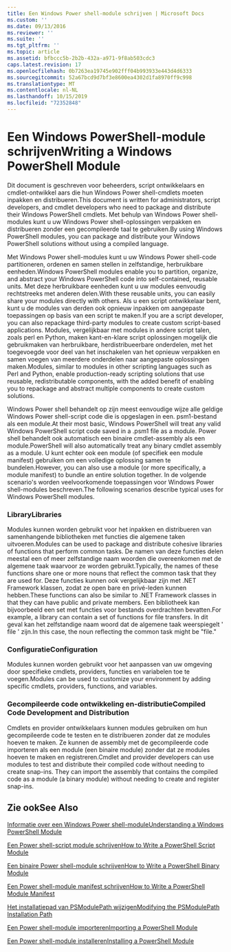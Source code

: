 ```yaml
---
title: Een Windows Power shell-module schrijven | Microsoft Docs
ms.custom: ''
ms.date: 09/13/2016
ms.reviewer: ''
ms.suite: ''
ms.tgt_pltfrm: ''
ms.topic: article
ms.assetid: bfbccc5b-2b2b-432a-a971-9f8ab503cdc3
caps.latest.revision: 17
ms.openlocfilehash: 0b7263ea19745e902fff04b993933e443d4d6333
ms.sourcegitcommit: 52a67bcd9d7bf3e8600ea4302d1fa8970ff9c998
ms.translationtype: MT
ms.contentlocale: nl-NL
ms.lasthandoff: 10/15/2019
ms.locfileid: "72352848"
---
```

# <a name="writing-a-windows-powershell-module"></a><span data-ttu-id="8aa61-102">Een Windows PowerShell-module schrijven</span><span class="sxs-lookup"><span data-stu-id="8aa61-102">Writing a Windows PowerShell Module</span></span>

<span data-ttu-id="8aa61-103">Dit document is geschreven voor beheerders, script ontwikkelaars en cmdlet-ontwikkel aars die hun Windows Power shell-cmdlets moeten inpakken en distribueren.</span><span class="sxs-lookup"><span data-stu-id="8aa61-103">This document is written for administrators, script developers, and cmdlet developers who need to package and distribute their Windows PowerShell cmdlets.</span></span> <span data-ttu-id="8aa61-104">Met behulp van Windows Power shell-modules kunt u uw Windows Power shell-oplossingen verpakken en distribueren zonder een gecompileerde taal te gebruiken.</span><span class="sxs-lookup"><span data-stu-id="8aa61-104">By using Windows PowerShell modules, you can package and distribute your Windows PowerShell solutions without using a compiled language.</span></span>

<span data-ttu-id="8aa61-105">Met Windows Power shell-modules kunt u uw Windows Power shell-code partitioneren, ordenen en samen stellen in zelfstandige, herbruikbare eenheden.</span><span class="sxs-lookup"><span data-stu-id="8aa61-105">Windows PowerShell modules enable you to partition, organize, and abstract your Windows PowerShell code into self-contained, reusable units.</span></span> <span data-ttu-id="8aa61-106">Met deze herbruikbare eenheden kunt u uw modules eenvoudig rechtstreeks met anderen delen.</span><span class="sxs-lookup"><span data-stu-id="8aa61-106">With these reusable units, you can easily share your modules directly with others.</span></span> <span data-ttu-id="8aa61-107">Als u een script ontwikkelaar bent, kunt u de modules van derden ook opnieuw inpakken om aangepaste toepassingen op basis van een script te maken.</span><span class="sxs-lookup"><span data-stu-id="8aa61-107">If you are a script developer, you can also repackage third-party modules to create custom script-based applications.</span></span> <span data-ttu-id="8aa61-108">Modules, vergelijkbaar met modules in andere script talen, zoals perl en Python, maken kant-en-klare script oplossingen mogelijk die gebruikmaken van herbruikbare, herdistribueerbare onderdelen, met het toegevoegde voor deel van het inschakelen van het opnieuw verpakken en samen voegen van meerdere onderdelen naar aangepaste oplossingen maken.</span><span class="sxs-lookup"><span data-stu-id="8aa61-108">Modules, similar to modules in other scripting languages such as Perl and Python, enable production-ready scripting solutions that use reusable, redistributable components, with the added benefit of enabling you to repackage and abstract multiple components to create custom solutions.</span></span>

<span data-ttu-id="8aa61-109">Windows Power shell behandelt op zijn meest eenvoudige wijze alle geldige Windows Power shell-script code die is opgeslagen in een. psm1-bestand als een module.</span><span class="sxs-lookup"><span data-stu-id="8aa61-109">At their most basic, Windows PowerShell will treat any valid Windows PowerShell script code saved in a .psm1 file as a module.</span></span> <span data-ttu-id="8aa61-110">Power shell behandelt ook automatisch een binaire cmdlet-assembly als een module.</span><span class="sxs-lookup"><span data-stu-id="8aa61-110">PowerShell will also automatically treat any binary cmdlet assembly as a module.</span></span> <span data-ttu-id="8aa61-111">U kunt echter ook een module (of specifiek een module manifest) gebruiken om een volledige oplossing samen te bundelen.</span><span class="sxs-lookup"><span data-stu-id="8aa61-111">However, you can also use a module (or more specifically, a module manifest) to bundle an entire solution together.</span></span> <span data-ttu-id="8aa61-112">In de volgende scenario's worden veelvoorkomende toepassingen voor Windows Power shell-modules beschreven.</span><span class="sxs-lookup"><span data-stu-id="8aa61-112">The following scenarios describe typical uses for Windows PowerShell modules.</span></span>

### <a name="libraries"></a><span data-ttu-id="8aa61-113">Library</span><span class="sxs-lookup"><span data-stu-id="8aa61-113">Libraries</span></span>

<span data-ttu-id="8aa61-114">Modules kunnen worden gebruikt voor het inpakken en distribueren van samenhangende bibliotheken met functies die algemene taken uitvoeren.</span><span class="sxs-lookup"><span data-stu-id="8aa61-114">Modules can be used to package and distribute cohesive libraries of functions that perform common tasks.</span></span> <span data-ttu-id="8aa61-115">De namen van deze functies delen meestal een of meer zelfstandige naam woorden die overeenkomen met de algemene taak waarvoor ze worden gebruikt.</span><span class="sxs-lookup"><span data-stu-id="8aa61-115">Typically, the names of these functions share one or more nouns that reflect the common task that they are used for.</span></span> <span data-ttu-id="8aa61-116">Deze functies kunnen ook vergelijkbaar zijn met .NET Framework klassen, zodat ze open bare en privé-leden kunnen hebben.</span><span class="sxs-lookup"><span data-stu-id="8aa61-116">These functions can also be similar to .NET Framework classes in that they can have public and private members.</span></span> <span data-ttu-id="8aa61-117">Een bibliotheek kan bijvoorbeeld een set met functies voor bestands overdrachten bevatten.</span><span class="sxs-lookup"><span data-stu-id="8aa61-117">For example, a library can contain a set of functions for file transfers.</span></span> <span data-ttu-id="8aa61-118">In dit geval kan het zelfstandige naam woord dat de algemene taak weerspiegelt ' file ' zijn.</span><span class="sxs-lookup"><span data-stu-id="8aa61-118">In this case, the noun reflecting the common task might be "file."</span></span>

### <a name="configuration"></a><span data-ttu-id="8aa61-119">Configuratie</span><span class="sxs-lookup"><span data-stu-id="8aa61-119">Configuration</span></span>

<span data-ttu-id="8aa61-120">Modules kunnen worden gebruikt voor het aanpassen van uw omgeving door specifieke cmdlets, providers, functies en variabelen toe te voegen.</span><span class="sxs-lookup"><span data-stu-id="8aa61-120">Modules can be used to customize your environment by adding specific cmdlets, providers, functions, and variables.</span></span>

### <a name="compiled-code-development-and-distribution"></a><span data-ttu-id="8aa61-121">Gecompileerde code ontwikkeling en-distributie</span><span class="sxs-lookup"><span data-stu-id="8aa61-121">Compiled Code Development and Distribution</span></span>

<span data-ttu-id="8aa61-122">Cmdlets en provider ontwikkelaars kunnen modules gebruiken om hun gecompileerde code te testen en te distribueren zonder dat ze modules hoeven te maken. Ze kunnen de assembly met de gecompileerde code importeren als een module (een binaire module) zonder dat ze modules hoeven te maken en registreren.</span><span class="sxs-lookup"><span data-stu-id="8aa61-122">Cmdlet and provider developers can use modules to test and distribute their compiled code without needing to create snap-ins. They can import the assembly that contains the compiled code as a module (a binary module) without needing to create and register snap-ins.</span></span>

## <a name="see-also"></a><span data-ttu-id="8aa61-123">Zie ook</span><span class="sxs-lookup"><span data-stu-id="8aa61-123">See Also</span></span>

[<span data-ttu-id="8aa61-124">Informatie over een Windows Power shell-module</span><span class="sxs-lookup"><span data-stu-id="8aa61-124">Understanding a Windows PowerShell Module</span></span>](./understanding-a-windows-powershell-module.md)

[<span data-ttu-id="8aa61-125">Een Power shell-script module schrijven</span><span class="sxs-lookup"><span data-stu-id="8aa61-125">How to Write a PowerShell Script Module</span></span>](./how-to-write-a-powershell-script-module.md)

[<span data-ttu-id="8aa61-126">Een binaire Power shell-module schrijven</span><span class="sxs-lookup"><span data-stu-id="8aa61-126">How to Write a PowerShell Binary Module</span></span>](./how-to-write-a-powershell-binary-module.md)

[<span data-ttu-id="8aa61-127">Een Power shell-module manifest schrijven</span><span class="sxs-lookup"><span data-stu-id="8aa61-127">How to Write a PowerShell Module Manifest</span></span>](how-to-write-a-powershell-module-manifest.md)

[<span data-ttu-id="8aa61-128">Het installatiepad van PSModulePath wijzigen</span><span class="sxs-lookup"><span data-stu-id="8aa61-128">Modifying the PSModulePath Installation Path</span></span>](./modifying-the-psmodulepath-installation-path.md)

[<span data-ttu-id="8aa61-129">Een Power shell-module importeren</span><span class="sxs-lookup"><span data-stu-id="8aa61-129">Importing a PowerShell Module</span></span>](./importing-a-powershell-module.md)

[<span data-ttu-id="8aa61-130">Een Power shell-module installeren</span><span class="sxs-lookup"><span data-stu-id="8aa61-130">Installing a PowerShell Module</span></span>](./installing-a-powershell-module.md)
